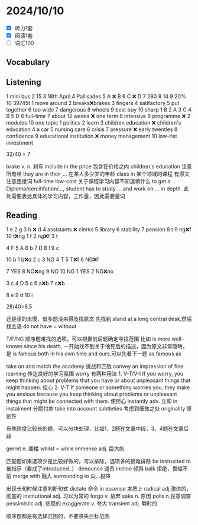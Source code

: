 # 2024/10/10

- [x] 听力1套
- [x] 阅读1套 
- [ ] 词汇100 

## Vocabulary

## Listening
1 mini bus
2 15
3 18th April
4 Pallisades
5 A ❌ B
6 C ❌ D
7 280
8 14
9 20%
10 39745t
1 move around
2 breaks❌brakes
3 fingers
4 satifactory
5 put together
6 too wide
7 dangerous
8 wheels
9 best buy
10 sharp
1 B
2 A
3 C
4 B
5 D
6 full-time
7 about 12 weeks ❌ one term
8 intensive
9 programme ❌ 2 modules
10 one topic
1 politics
2 learn
3 children education ❌ children's education
4 a car
5 nursing care
6 crisis
7 pressure ❌ early twenties
8 confidence
9 educational institution ❌ money management
10 low-rist investment

32/40 = 7

brake v. n. 刹车
include in the price 包含在价格之内
children's education 注意所有格
they are in their ... 在某人多少岁的年龄
class in 某个领域的课程 有原文
注意连接词 full-time low-cost
关于课程学习内容不知道填什么
to get a Diploma/cercitifation/..., student has to study ... and work on ... in depth. 
此处需要表达具体的学习内容，工作量，因此需要量词

## Reading
1 e
2 g
3 h ❌ d
4 assistants ❌ clerks
5 library
6 stability
7 pension
8 t
9 ng❌f
10 t❌ng
1 f
2 ng❌f
3 t

4 F
5 A
6 b
7 D
8 I
9 c

10 b
1 b❌d
2 c
3 NG
4 T
5 T❌f
6 NG❌f

7 YES
8 NO❌ng
9 NO
10 NG
1 YES
2 NG❌no

3 c
4 D
5 c
6 a❌b
7 c❌b

8 e
9 d
10 i
 

28/40=6.5

还是读的太慢，很多题没来得及找原文
先找到 stand at a long central desk,然后找主语
do not have = without 

T/F/NG
顺序题难找的选项，可以根据前后题确定寻找范围
比如 is more well-known since his death, 一开始找不到关于他死后的描述，因为原文非常隐晦，是 is famous both in his own time and ours,可以先看下一题
as famous as

take on and match the academy 挑战和匹敌
convey an impression of fine learning 传达良好的学习氛围
worry 有两种用法
1.
V-T/V-I If you worry, you keep thinking about problems that you have or about unpleasant things that might happen. 担心
2.
V-T If someone or something worries you, they make you anxious because you keep thinking about problems or unpleasant things that might be connected with them. 使担心
instantly adv. 立即
in instalment 分期付款
take into account subtleties 考虑到细微之处
originality 原创性

有些跨度比较长的题，可以分块处理，比如1、2题在文章中段，3、4题在文章后段

gerret n. 阁楼
whilst = while
immense adj. 巨大的

匹配题如果选项少是比较好做的，可以排除，选项多的很难排除
be instructed to 被指示（看成了introduced..）
denounce 谴责
incline 倾斜
balk 拒绝，畏缩不前
merge with 融入
surrounding to 向...投降

出现长句时候注意判断句式
dictate 命令
in essense 本质上
radical adj.激进的，彻底的
institutional adj. 习以为常的
forgo v. 放弃
sake n. 原因
polls n.民意调查
pessimistic adj. 悲观的
exaggerate v. 夸大
transient adj. 瞬时的

顺序题都是有选择范围的，不要丧失目标范围